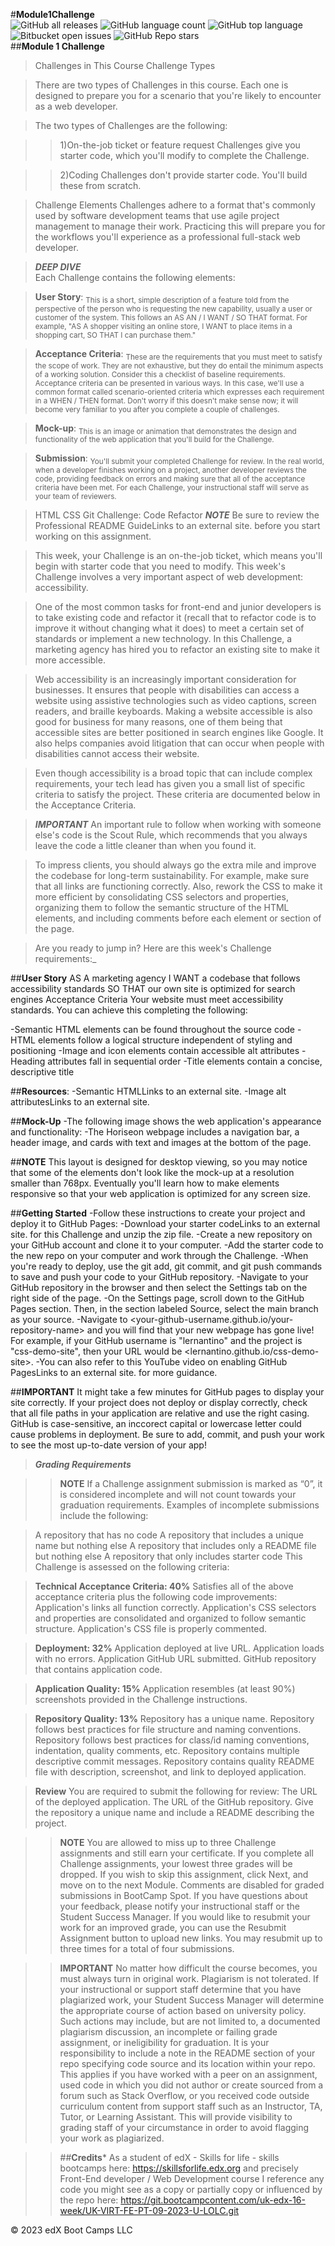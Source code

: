 #**Module1Challenge**
<br>
![GitHub all releases](https://img.shields.io/github/downloads/{username}/{Module1Challenge}/total)
![GitHub language count](https://img.shields.io/github/languages/count/{nikomakr}/{Module1Challenge})
![GitHub top language](https://img.shields.io/github/languages/top/{nikomakr}/{Module1Challenge}?color=yellow)
![Bitbucket open issues](https://img.shields.io/bitbucket/issues/{nikomakr}/{Module1Challenge})
![GitHub Repo stars](https://img.shields.io/github/stars/{nikomakr}/{Module1Challenge}?style=social)
<br>
##**Module 1 Challenge**
<br>
>Challenges in This Course
>Challenge Types

>There are two types of Challenges in this course. Each one is designed to prepare you for a scenario that you're likely to encounter as a web developer.

>The two types of Challenges are the following:

>>1)On-the-job ticket or feature request Challenges give you starter code, which you'll modify to complete the Challenge.

>>2)Coding Challenges don't provide starter code. You'll build these from scratch.

>Challenge Elements
>Challenges adhere to a format that's commonly used by software development teams that use agile project management to manage their work. Practicing this will prepare you for the workflows you'll experience as a professional full-stack web developer.

>***DEEP DIVE*** <br>
>Each Challenge contains the following elements:

>**User Story**: <sub>This is a short, simple description of a feature told from the perspective of the person who is requesting the new capability, usually a user or customer of the system. This follows an AS AN / I WANT / SO THAT format. For example, "AS A shopper visiting an online store, I WANT to place items in a shopping cart, SO THAT I can purchase them."</sub>

>**Acceptance Criteria**: <sub>These are the requirements that you must meet to satisfy the scope of work. They are not exhaustive, but they do entail the minimum aspects of a working solution. Consider this a checklist of baseline requirements. Acceptance criteria can be presented in various ways. In this case, we'll use a common format called scenario-oriented criteria which expresses each requirement in a WHEN / THEN format. Don't worry if this doesn't make sense now; it will become very familiar to you after you complete a couple of challenges.</sub>

>**Mock-up**: <sub>This is an image or animation that demonstrates the design and functionality of the web application that you'll build for the Challenge.</sub>

>**Submission**: <sub>You'll submit your completed Challenge for review. In the real world, when a developer finishes working on a project, another developer reviews the code, providing feedback on errors and making sure that all of the acceptance criteria have been met. For each Challenge, your instructional staff will serve as your team of reviewers.</sub>

>HTML CSS Git Challenge: Code Refactor
>***NOTE***
>Be sure to review the Professional README GuideLinks to an external site. before you start working on this assignment.

>This week, your Challenge is an on-the-job ticket, which means you'll begin with starter code that you need to modify. This week's Challenge involves a very important aspect of web development: accessibility.

>One of the most common tasks for front-end and junior developers is to take existing code and refactor it (recall that to refactor code is to improve it without changing what it does) to meet a certain set of standards or implement a new technology. In this Challenge, a marketing agency has hired you to refactor an existing site to make it more accessible.

>Web accessibility is an increasingly important consideration for businesses. It ensures that people with disabilities can access a website using assistive technologies such as video captions, screen readers, and braille keyboards. Making a website accessible is also good for business for many reasons, one of them being that accessible sites are better positioned in search engines like Google. It also helps companies avoid litigation that can occur when people with disabilities cannot access their website.

>Even though accessibility is a broad topic that can include complex requirements, your tech lead has given you a small list of specific criteria to satisfy the project. These criteria are documented below in the Acceptance Criteria.

>***IMPORTANT***
>An important rule to follow when working with someone else's code is the Scout Rule, which recommends that you always leave the code a little cleaner than when you found it.

>To impress clients, you should always go the extra mile and improve the codebase for long-term sustainability. For example, make sure that all links are functioning correctly. Also, rework the CSS to make it more efficient by consolidating CSS selectors and properties, organizing them to follow the semantic structure of the HTML elements, and including comments before each element or section of the page.

>Are you ready to jump in? Here are this week's Challenge requirements:_

##**User Story**
AS A marketing agency
I WANT a codebase that follows accessibility standards
SO THAT our own site is optimized for search engines
Acceptance Criteria
Your website must meet accessibility standards. You can achieve this completing the following:

-Semantic HTML elements can be found throughout the source code
-HTML elements follow a logical structure independent of styling and positioning
-Image and icon elements contain accessible alt attributes
-Heading attributes fall in sequential order
-Title elements contain a concise, descriptive title

##**Resources**:
-Semantic HTMLLinks to an external site.
-Image alt attributesLinks to an external site.

##**Mock-Up**
-The following image shows the web application's appearance and functionality:
-The Horiseon webpage includes a navigation bar, a header image, and cards with text and images at the bottom of the page.

##**NOTE**
This layout is designed for desktop viewing, so you may notice that some of the elements don't look like the mock-up at a resolution smaller than 768px. Eventually you'll learn how to make elements responsive so that your web application is optimized for any screen size.

##**Getting Started**
-Follow these instructions to create your project and deploy it to GitHub Pages:
-Download your starter codeLinks to an external site. for this Challenge and unzip the zip file.
-Create a new repository on your GitHub account and clone it to your computer.
-Add the starter code to the new repo on your computer and work through the Challenge.
-When you're ready to deploy, use the git add, git commit, and git push commands to save and push your code to your GitHub repository.
-Navigate to your GitHub repository in the browser and then select the Settings tab on the right side of the page.
-On the Settings page, scroll down to the GitHub Pages section. Then, in the section labeled Source, select the main branch as your source.
-Navigate to <your-github-username.github.io/your-repository-name> and you will find that your new webpage has gone live! For example, if your GitHub username is "lernantino" and the project is "css-demo-site", then your URL would be <lernantino.github.io/css-demo-site>.
-You can also refer to this YouTube video on enabling GitHub PagesLinks to an external site. for more guidance.

##**IMPORTANT**
It might take a few minutes for GitHub pages to display your site correctly. If your project does not deploy or display correctly, check that all file paths in your application are relative and use the right casing. GitHub is case-sensitive, an inccorect capital or lowercase letter could cause problems in deployment. Be sure to add, commit, and push your work to see the most up-to-date version of your app!

>***Grading Requirements***

>>**NOTE**
>>If a Challenge assignment submission is marked as “0”, it is considered incomplete and will not count towards your graduation requirements. Examples of incomplete submissions include the following:

>A repository that has no code
>A repository that includes a unique name but nothing else
>A repository that includes only a README file but nothing else
>A repository that only includes starter code
>This Challenge is assessed on the following criteria:

>**Technical Acceptance Criteria: 40%**
>Satisfies all of the above acceptance criteria plus the following code improvements:
>Application's links all function correctly.
>Application's CSS selectors and properties are consolidated and organized to follow semantic structure.
>Application's CSS file is properly commented.

>**Deployment: 32%**
>Application deployed at live URL.
>Application loads with no errors.
>Application GitHub URL submitted.
>GitHub repository that contains application code.

>**Application Quality: 15%**
>Application resembles (at least 90%) screenshots provided in the Challenge instructions.

>**Repository Quality: 13%**
>Repository has a unique name.
>Repository follows best practices for file structure and naming conventions.
>Repository follows best practices for class/id naming conventions, indentation, quality comments, etc.
>Repository contains multiple descriptive commit messages.
>Repository contains quality README file with description, screenshot, and link to deployed application.

>**Review**
>You are required to submit the following for review:
>The URL of the deployed application.
>The URL of the GitHub repository. Give the repository a unique name and include a README describing the project.

>>**NOTE**
>>You are allowed to miss up to three Challenge assignments and still earn your certificate. If you complete all Challenge assignments, your lowest three grades will be dropped. If you wish to skip this assignment, click Next, and move on to the next Module.
>>Comments are disabled for graded submissions in BootCamp Spot. If you have questions about your feedback, please notify your instructional staff or the Student Success Manager. If you would like to resubmit your work for an improved grade, you can use the Resubmit Assignment button to upload new links. You may resubmit up to three times for a total of four submissions.

>>**IMPORTANT**
>>No matter how difficult the course becomes, you must always turn in original work. Plagiarism is not tolerated. If your instructional or support staff determine that you have plagiarized work, your Student Success Manager will determine the appropriate course of action based on university policy. Such actions may include, but are not limited to, a documented plagiarism discussion, an incomplete or failing grade assignment, or ineligibility for graduation.
>>It is your responsibility to include a note in the README section of your repo specifying code source and its location within your repo. This applies if you have worked with a peer on an assignment, used code in which you did not author or create sourced from a forum such as Stack Overflow, or you received code outside curriculum content from support staff such as an Instructor, TA, Tutor, or Learning Assistant. This will provide visibility to grading staff of your circumstance in order to avoid flagging your work as plagiarized.

>>##**Credits***
>>As a student of edX - Skills for life - skills bootcamps here: https://skillsforlife.edx.org and precisely Front-End developer / Web Development course I reference any code you might see as a copy or partially copy or influenced by the repo here: https://git.bootcampcontent.com/uk-edx-16-week/UK-VIRT-FE-PT-09-2023-U-LOLC.git

© 2023 edX Boot Camps LLC
